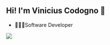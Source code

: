## Hi! I'm Vinicius Codogno 👋

- 👨🏻‍💻Software Developer

<div>
  <a href="https://www.linkedin.com/in/vinicius-leandro-codogno/" target="_blank"><img src="https://img.shields.io/badge/LinkedIn-0077B5?style=for-the-badge&logo=linkedin&logoColor=white"/></a>
</div>

